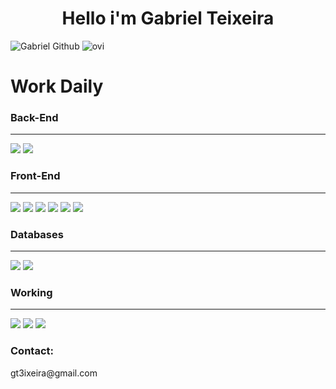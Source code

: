 <h1 style="text-align: center">Hello i'm Gabriel Teixeira</h1>

![Gabriel Github](https://github-readme-stats.vercel.app/api?username=GabrielT31xeira&show_icons=true&theme=radical)
<img src="https://github-readme-stats.vercel.app/api/top-langs?username=GabrielT31xeira&show_icons=true&locale=en&layout=compact&theme=chartreuse-dark" alt="ovi" />

<h1 style="text-align: left">Work Daily</h2>
<p>
<h3>Back-End</h3>
<hr>
  <img src ="https://img.shields.io/badge/laravel%20-%F05340.svg?&style=for-the-badge&color=F05340&logo=laravel&logoColor=white"/>
  <img src="https://img.shields.io/badge/php8%20-%231572B6.svg?&style=for-the-badge&color=C8D3F5&logo=php&logoColor=5D6DA1"/>
<h3>Front-End</h3>
<hr>
  <img src="https://img.shields.io/badge/Vue.js%20-4495.svg?&style=for-the-badge&color=41B883&logo=Vue.js&logoColor=34495E"/>
  <img src="https://img.shields.io/badge/Bootstrap%20-%23563D7C.svg?&style=for-the-badge&logo=bootstrap&logoColor=white"/>
  <img src="https://img.shields.io/badge/tailwind%20-%F05340.svg?&style=for-the-badge&color=22d3ee&logo=tailwindcss&logoColor=white"/>
  <img src="https://img.shields.io/badge/HTML5%20-%23E34F26.svg?&style=for-the-badge&logo=html5&logoColor=white"/>
  <img src="https://img.shields.io/badge/CSS3%20-%231572B6.svg?&style=for-the-badge&logo=css3&logoColor=white"/>
  <img src="https://img.shields.io/badge/JavaScript%20-%23323330.svg?&style=for-the-badge&color=323330&logo=javascript&logoColor=%23F7DF1"/>
  <h3>Databases</h3>
  <hr>
  <img src="https://img.shields.io/badge/mysql%20-4495.svg?&style=for-the-badge&color=F29111&logo=mysql&logoColor=00758F"/>
  <img src ="https://img.shields.io/badge/postgres%20-4495.svg?&style=for-the-badge&color=white&logo=postgresql&logoColor=336791"/>
  

<h3>Working</h3>
<hr>
<img src="https://img.shields.io/badge/git-%23F05033.svg?style=for-the-badge&logo=git&logoColor=white"/>
<img src="https://img.shields.io/badge/github-%23121011.svg?style=for-the-badge&logo=github&logoColor=white"/>
  <img src="https://img.shields.io/badge/gitlab-%23181717.svg?style=for-the-badge&logo=gitlab&logoColor=white"/>

</p>
<h3>Contact:</h3>
<p>gt3ixeira@gmail.com</p>
